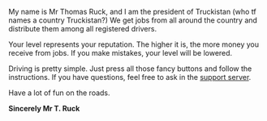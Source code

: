 My name is Mr Thomas Ruck, and I am the president of Truckistan (who tf names a country Truckistan?)
We get jobs from all around the country and distribute them among all registered drivers.

Your level represents your reputation. The higher it is, the more money you receive from jobs. If you make mistakes, your level will be lowered.

Driving is pretty simple. Just press all those fancy buttons and follow the instructions.
If you have questions, feel free to ask in the [support server](https://discord.gg/BKmtTFbvxv).

Have a lot of fun on the roads.

**Sincerely
Mr T. Ruck**
